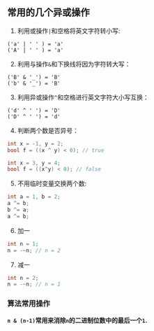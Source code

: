 ## 常用的几个异或操作
1. 利用或操作`|`和空格将英文字符转小写:
```
('a' | ' ' ) = 'a'
('A' | ' ' ) = 'a'
```
2. 利用与操作`&`和下换线将因为字符转大写：
```
('B' & '_') = 'B'
('b' & '_') = 'B'
```
3. 利用异或操作`^`和空格进行英文字符大小写互换：
```
('d' ^ ' ') = 'D'
('D' ^ ' ') = 'd'
```
4. 判断两个数是否异号：
```cpp
int x = -1, y = 2;
bool f = ((x ^ y) < 0); // true

int x = 3, y = 4;
bool f = ((x^y) < 0); // false
```
5. 不用临时变量交换两个数:
```cpp
int a = 1, b = 2;
a ^= b;
b ^= a;
a ^= b;
```
6. 加一
```cpp
int n = 1;
n = -~n; // n = 2
```
7. 减一
```cpp
int n = 2;
n = -~n; // n = 1
```

### 算法常用操作
**`n & (n-1)`常用来消除`n`的二进制位数中的最后一个`1`.**

